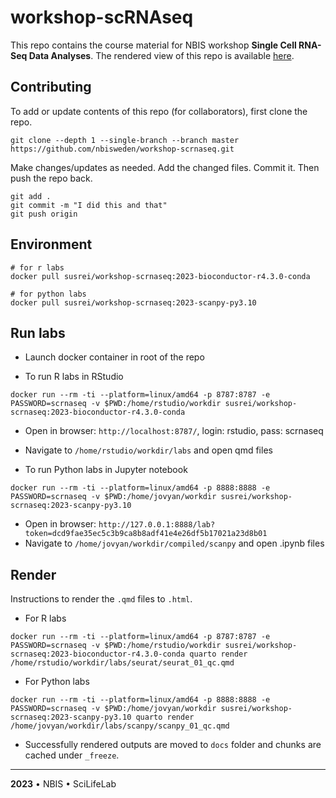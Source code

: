 # workshop-scRNAseq

This repo contains the course material for NBIS workshop **Single Cell RNA-Seq Data Analyses**. The rendered view of this repo is available [here](https://nbisweden.github.io/workshop-scrnaseq/).

## Contributing

To add or update contents of this repo (for collaborators), first clone the repo.

```
git clone --depth 1 --single-branch --branch master https://github.com/nbisweden/workshop-scrnaseq.git
```

Make changes/updates as needed. Add the changed files. Commit it. Then push the repo back.

```
git add .
git commit -m "I did this and that"
git push origin
```

## Environment

```
# for r labs
docker pull susrei/workshop-scrnaseq:2023-bioconductor-r4.3.0-conda

# for python labs
docker pull susrei/workshop-scrnaseq:2023-scanpy-py3.10
```

## Run labs

- Launch docker container in root of the repo

- To run R labs in RStudio

```
docker run --rm -ti --platform=linux/amd64 -p 8787:8787 -e PASSWORD=scrnaseq -v $PWD:/home/rstudio/workdir susrei/workshop-scrnaseq:2023-bioconductor-r4.3.0-conda
```

- Open in browser: `http://localhost:8787/`, login: rstudio, pass: scrnaseq
- Navigate to `/home/rstudio/workdir/labs` and open qmd files

- To run Python labs in Jupyter notebook

```
docker run --rm -ti --platform=linux/amd64 -p 8888:8888 -e PASSWORD=scrnaseq -v $PWD:/home/jovyan/workdir susrei/workshop-scrnaseq:2023-scanpy-py3.10
```

- Open in browser: `http://127.0.0.1:8888/lab?token=dcd9fae35ec5c3b9ca8b8adf41e4e26df5b17021a23d8b01`
- Navigate to `/home/jovyan/workdir/compiled/scanpy` and open .ipynb files

## Render

Instructions to render the `.qmd` files to `.html`.

- For R labs

```
docker run --rm -ti --platform=linux/amd64 -p 8787:8787 -e PASSWORD=scrnaseq -v $PWD:/home/rstudio/workdir susrei/workshop-scrnaseq:2023-bioconductor-r4.3.0-conda quarto render /home/rstudio/workdir/labs/seurat/seurat_01_qc.qmd
```

- For Python labs

```
docker run --rm -ti --platform=linux/amd64 -p 8888:8888 -e PASSWORD=scrnaseq -v $PWD:/home/jovyan/workdir susrei/workshop-scrnaseq:2023-scanpy-py3.10 quarto render /home/jovyan/workdir/labs/scanpy/scanpy_01_qc.qmd
```

- Successfully rendered outputs are moved to `docs` folder and chunks are cached under `_freeze`.

---

**2023** • NBIS • SciLifeLab
